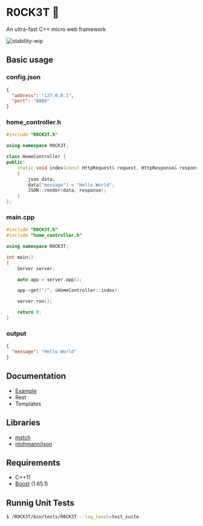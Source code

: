 # R0CK3T :rocket:
An ultra-fast C++ micro web framework

![stability-wip](https://img.shields.io/badge/stability-work_in_progress-lightgrey.svg)

## Basic usage

### config.json
```json
{
  "address": "127.0.0.1",
  "port": "8080"
}
```

### home_controller.h
```c++
#include "R0CK3T.h"

using namespace R0CK3T;

class HomeController {
public:
	static void index(const HttpRequest& request, HttpResponse& response)
	{
		json data;
		data["message"] = "Hello World";
		JSON::render(data, response);
	}
};
```

### main.cpp
```c++
#include "R0CK3T.h"
#include "home_controller.h"

using namespace R0CK3T;

int main()
{
	Server server;

	auto app = server.app();

	app->get("/", &HomeController::index);

	server.run();

	return 0;
}
```

### output
```json
{
  "message": "Hello World"
}
```

## Documentation
- [Example](https://github.com/madureira/R0CK3T/blob/master/docs/project_example.md)
- Rest
- Templates

## Libraries

* [mstch](https://github.com/no1msd/mstch)
* [nlohmann/json](https://github.com/nlohmann/json)

## Requirements

* C++11
* [Boost](http://www.boost.org/) (1.65.1)

## Runnig Unit Tests

```sh
$ /R0CK3T/bin/tests/R0CK3T --log_level=test_suite
```
